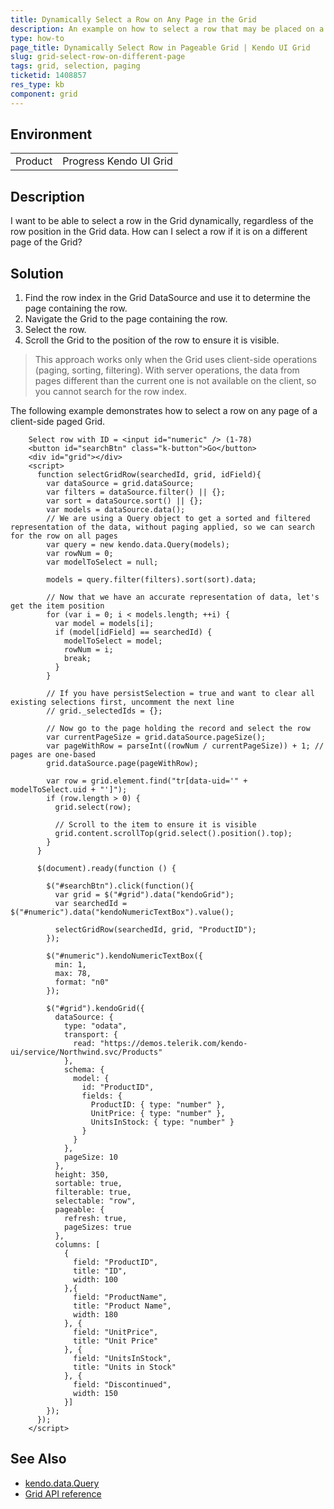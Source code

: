 ```yaml
---
title: Dynamically Select a Row on Any Page in the Grid
description: An example on how to select a row that may be placed on a different page in the Grid.
type: how-to
page_title: Dynamically Select Row in Pageable Grid | Kendo UI Grid
slug: grid-select-row-on-different-page
tags: grid, selection, paging
ticketid: 1408857
res_type: kb
component: grid
---
```


## Environment

<table>
 <tr>
  <td>Product</td>
  <td>Progress Kendo UI Grid</td>
 </tr>
</table>


## Description

I want to be able to select a row in the Grid dynamically, regardless of the row position in the Grid data. How can I select a row if it is on a different page of the Grid?

## Solution

1. Find the row index in the Grid DataSource and use it to determine the page containing the row.
1. Navigate the Grid to the page containing the row.
1. Select the row.
1. Scroll the Grid to the position of the row to ensure it is visible.

> This approach works only when the Grid uses client-side operations (paging, sorting, filtering). With server operations, the data from pages different than the current one is not available on the client, so you cannot search for the row index.

The following example demonstrates how to select a row on any page of a client-side paged Grid.

```dojo
    Select row with ID = <input id="numeric" /> (1-78)
    <button id="searchBtn" class="k-button">Go</button>
    <div id="grid"></div>
    <script>
      function selectGridRow(searchedId, grid, idField){
        var dataSource = grid.dataSource;
        var filters = dataSource.filter() || {};
        var sort = dataSource.sort() || {};
        var models = dataSource.data();
        // We are using a Query object to get a sorted and filtered representation of the data, without paging applied, so we can search for the row on all pages
        var query = new kendo.data.Query(models);
        var rowNum = 0;
        var modelToSelect = null;

        models = query.filter(filters).sort(sort).data;

        // Now that we have an accurate representation of data, let's get the item position
        for (var i = 0; i < models.length; ++i) {
          var model = models[i];
          if (model[idField] == searchedId) {
            modelToSelect = model;
            rowNum = i;
            break;
          }
        }

        // If you have persistSelection = true and want to clear all existing selections first, uncomment the next line
        // grid._selectedIds = {};

        // Now go to the page holding the record and select the row
        var currentPageSize = grid.dataSource.pageSize();
        var pageWithRow = parseInt((rowNum / currentPageSize)) + 1; // pages are one-based
        grid.dataSource.page(pageWithRow);

        var row = grid.element.find("tr[data-uid='" + modelToSelect.uid + "']");
        if (row.length > 0) {
          grid.select(row);

          // Scroll to the item to ensure it is visible
          grid.content.scrollTop(grid.select().position().top);
        }
      }

      $(document).ready(function () {

        $("#searchBtn").click(function(){
          var grid = $("#grid").data("kendoGrid");
          var searchedId = $("#numeric").data("kendoNumericTextBox").value();

          selectGridRow(searchedId, grid, "ProductID");
        });

        $("#numeric").kendoNumericTextBox({
          min: 1,
          max: 78,
          format: "n0"
        });

        $("#grid").kendoGrid({
          dataSource: {
            type: "odata",
            transport: {
              read: "https://demos.telerik.com/kendo-ui/service/Northwind.svc/Products"
            },
            schema: {
              model: {
                id: "ProductID",
                fields: {
                  ProductID: { type: "number" },
                  UnitPrice: { type: "number" },
                  UnitsInStock: { type: "number" }
                }
              }
            },
            pageSize: 10
          },
          height: 350,
          sortable: true,
          filterable: true,
          selectable: "row",
          pageable: {
            refresh: true,
            pageSizes: true
          },
          columns: [
            {
              field: "ProductID",
              title: "ID",
              width: 100
            },{
              field: "ProductName",
              title: "Product Name",
              width: 180
            }, {
              field: "UnitPrice",
              title: "Unit Price"
            }, {
              field: "UnitsInStock",
              title: "Units in Stock"
            }, {
              field: "Discontinued",
              width: 150
            }]
        });
      });
    </script>
```

## See Also

* [kendo.data.Query](/api/javascript/data/query)
* [Grid API reference](/api/javascript/ui/grid)